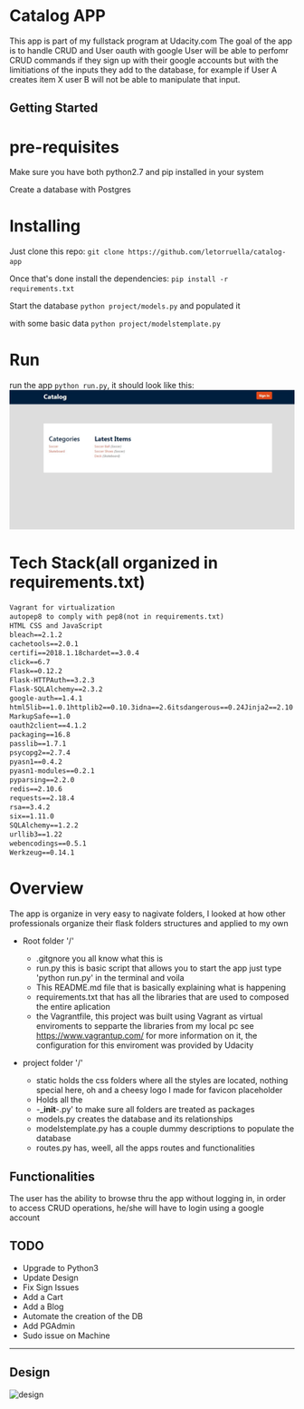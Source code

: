 # Catalog APP

This app is part of my fullstack program at Udacity.com
The goal of the app is to handle CRUD and User oauth with google
User will be able to perfomr CRUD commands if they sign up with their google accounts but with the limitiations of the inputs they add to the database, for example if User A creates item X user B will not be able to manipulate that input.

## Getting Started

# pre-requisites
 Make sure you have both python2.7 and pip installed in your system
 
 Create a database with Postgres 
 
 # Installing
 
 Just clone this repo: `git clone https://github.com/letorruella/catalog-app`
 
 Once that's done install the dependencies: `pip install -r requirements.txt `
 
 Start the database `python project/models.py` and populated it 
 
 with some basic data `python project/modelstemplate.py`    
 
 # Run
 run the app `python run.py`, it should look like this:
 ![Home](home.jpg)
 

# Tech Stack(all organized in requirements.txt)
    Vagrant for virtualization
    autopep8 to comply with pep8(not in requirements.txt)
    HTML CSS and JavaScript 
    bleach==2.1.2
    cachetools==2.0.1
    certifi==2018.1.18chardet==3.0.4
    click==6.7
    Flask==0.12.2
    Flask-HTTPAuth==3.2.3
    Flask-SQLAlchemy==2.3.2
    google-auth==1.4.1
    html5lib==1.0.1httplib2==0.10.3idna==2.6itsdangerous==0.24Jinja2==2.10
    MarkupSafe==1.0
    oauth2client==4.1.2
    packaging==16.8
    passlib==1.7.1
    psycopg2==2.7.4
    pyasn1==0.4.2
    pyasn1-modules==0.2.1
    pyparsing==2.2.0
    redis==2.10.6
    requests==2.18.4
    rsa==3.4.2
    six==1.11.0
    SQLAlchemy==1.2.2
    urllib3==1.22
    webencodings==0.5.1
    Werkzeug==0.14.1


# Overview 

The app is organize in very easy to nagivate folders, I looked at how other professionals organize their flask folders structures and applied to my own

* Root folder '/'   
    * .gitgnore you all know what this is 
    * run.py this is basic script that allows you to start the app just type 'python run.py' in the terminal and voila
    * This README.md file that is basically explaining what is happening
    * requirements.txt that has all the libraries that are used to composed the entire aplication
    * the Vagrantfile, this project was built using Vagrant as virtual enviroments to sepparte the libraries from my local pc see https://www.vagrantup.com/ for more information on it, the configuration for this enviroment was provided by Udacity

* project folder '/'
    * static holds the css folders where all the styles are located, nothing special here, oh and a cheesy logo I made for favicon placeholder
    * Holds all the 
    *  -___init__-.py' to make sure all folders are treated as packages
    * models.py creates the database and its relationships
    * modelstemplate.py has a couple dummy descriptions to populate the database
    * routes.py has, weell, all the apps routes and functionalities

## Functionalities

The user has the ability to browse thru the app without logging in, in order to access CRUD operations, he/she will have to login using a google account

## TODO
 * Upgrade to  Python3
 * Update Design
 * Fix Sign Issues
 * Add a Cart
 * Add a Blog
 * Automate the creation of the DB
 * Add PGAdmin
 * Sudo issue on Machine
---
## Design

[LINK]: https://www.figma.com/file/l79JiT9r4T49zr1hKIq0BC/Catalog-App?node-id=0%3A1
![design](/Users/letorruella/Desktop/catalog-app/screenshot.png)